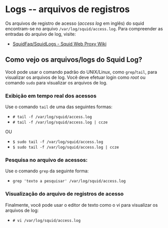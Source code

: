 # Logs -- arquivos de registros

Os arquivos de registro de acesso (*access log* em inglês) do squid encontram-se no arquivo `/var/log/squid/access.log`. Para compreender as entradas do arquivo de log, visite:

- [SquidFaq/SquidLogs - Squid Web Proxy Wiki](https://wiki.squid-cache.org/SquidFaq/SquidLogs)

## Como vejo os arquivos/logs do Squid Log?

Você pode usar o comando padrão do UNIX/Linux, como `grep`/`tail`, para visualizar os arquivos de log. Você deve efetuar login como *root* ou comando `sudo` para visualizar os arquivos de log.

### Exibição em tempo real dos acessos

Use o comando `tail` de uma das seguintes formas:

- `# tail -f /var/log/squid/access.log`
- `# tail -f /var/log/squid/access.log | ccze`

OU

- `$ sudo tail -f /var/log/squid/access.log`
- `$ sudo tail -f /var/log/squid/access.log | ccze`

### Pesquisa no arquivo de acessos:

Use o comando `grep` da seguinte forma:

- `grep 'texto a pesquisar' /var/log/squid/access.log`

### Visualização do arquivo de registros de acesso

Finalmente, você pode usar o editor de texto como o vi para visualizar os arquivos de log:

- `# vi /var/log/squid/access.log`


